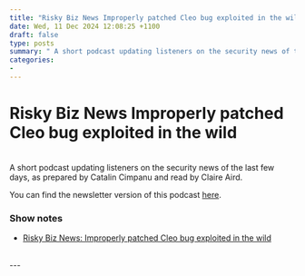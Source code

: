 ```yaml
---
title: "Risky Biz News Improperly patched Cleo bug exploited in the wild"
date: Wed, 11 Dec 2024 12:08:25 +1100
draft: false
type: posts
summary: " A short podcast updating listeners on the security news of the last few days, as prepared by Catalin Cimpanu and read by"
categories: 
- 
---
```

# Risky Biz News Improperly patched Cleo bug exploited in the wild


<br/>
A short podcast updating listeners on the security news of the last few days, as prepared by Catalin Cimpanu and read by Claire Aird.

You can find the newsletter version of this podcast [here](https://news.risky.biz).

### Show notes

-   [Risky Biz News: Improperly patched Cleo bug exploited in the wild](https://news.risky.biz/risky-biz-news-improperly-patched-cleo-bug-exploited-in-the-wild/v)

<br/>
---
